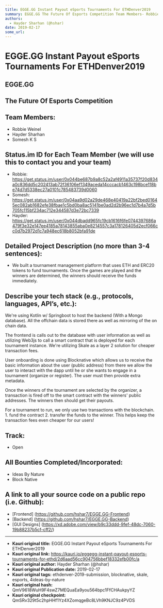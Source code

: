 ```yaml
---
title: EGGE.GG Instant Payout eSports Tournaments For ETHDenver2019
summary: EGGE.GG The Future Of Esports Competition Team Members- Robbie Weinel Hayder Sharhan Somesh K S Status.im ID for Each Team Member (we will use this to contact you and your team) Robbie- https-//get.status.im/user/0x044be687b9a8c52a2af4911a35737f20d834a0c836dd5c202413ab72f36106ef1349aceda14cccacb1463c198bce118be74d7d5338ec27a0101c785483739d0060 Somesh- https-//get.status.im/user/0x04aa9d02a29de468e40419a22bf2bed01645ec082ab1682efe38fbae1c5bd0ba8ac5141be0ad2d2b96ec1d7b4a7d5b705fc115bf234ac712e3445
authors:
  - Hayder Sharhan (@hshar)
date: 2019-02-17
some_url: 
---
```


# EGGE.GG Instant Payout eSports Tournaments For ETHDenver2019



## EGGE.GG


## The Future Of Esports Competition


## Team Members:
* Robbie Weinel
* Hayder Sharhan
* Somesh K S

## Status.im ID for Each Team Member (we will use this to contact you and your team)
* Robbie: https://get.status.im/user/0x044be687b9a8c52a2af4911a35737f20d834a0c836dd5c202413ab72f36106ef1349aceda14cccacb1463c198bce118be74d7d5338ec27a0101c785483739d0060
* Somesh: https://get.status.im/user/0x04aa9d02a29de468e40419a22bf2bed01645ec082ab1682efe38fbae1c5bd0ba8ac5141be0ad2d2b96ec1d7b4a7d5b705fc115bf234ac712e344587d3e72bc7339
* Hayder: https://get.status.im/user/0x044dbadd965fc19cb1616f6fe0744397686a479f3e32e147ee4185a78143855aba0e8214557c3a178126405d2ecf066cc0d7b2972d1c7a948ec618b8052bfa91de

## Detailed Project Description (no more than 3-4 sentences):
* We built a tournament management platform that uses ETH and ERC20 tokens to  fund tournaments. Once the games are played and the winners are determined, the winners should receive the funds immediately.


## Describe your tech stack (e.g., protocols, languages, API’s, etc.):
We're using Kotlin w/ Springboot to host the backend (With a Mongo database). All the offchain data is stored there as well as mirroring of the on chain data.

The frontend is calls out to the database with user information as well as utilizing Web3js to call a smart contract that is deployed for each tournament instance. We're utilizing Skale as a layer 2 solution for cheaper transaction fees.

User onboarding is done using Blocknative which allows us to receive the basic information about the user (public address) from there we allow the user to interact with the dapp until he or she wants to engage in a tournament (organize or register). The user must then provide extra metadata.

Once the winners of the tournament are selected by the organizer, a transaction is fired off to the smart contract with the winners' public addresses. The winners then should get their payouts.

For a tournament to run, we only use two transactions with the blockchain. 1. fund the contract 2. transfer the funds to the winner. 
This helps keep the transaction fees even cheaper for our users!


## Track: 
* Open


## All Bounties Completed/Incorporated:
* Ideas By Nature
* Block Native

## A link to all your source code on a public repo (i.e. Github):
* [Frontend] (https://github.com/hshar7/EGGE.GG-Frontend)
* [Backend] (https://github.com/hshar7/EGGE.GG-Backend)
* [GUI Designs] (https://xd.adobe.com/view/b9c33ddd-9fef-48dc-7060-19b88237b5cf-cff2/)







---

- **Kauri original title:** EGGE.GG Instant Payout eSports Tournaments For ETHDenver2019
- **Kauri original link:** https://kauri.io/eggegg-instant-payout-esports-tournaments-for-ethd/2d6aad56cc904756bbef18332efb00fc/a
- **Kauri original author:** Hayder Sharhan (@hshar)
- **Kauri original Publication date:** 2019-02-17
- **Kauri original tags:** ethdenver-2019-submission, blocknative, skale, esports, 4ideas-by-nature
- **Kauri original hash:** QmV9618WuH9F4swZ7MEQuaEa9you564bpc1FfCHAukpyYZ
- **Kauri original checkpoint:** QmSRv329t5c2hpHHf1Yz4XZomqgeBc8LVh9KNJC9z4PVDS



